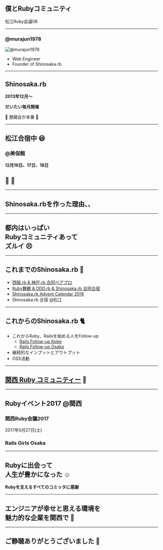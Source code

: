 ## 僕とRubyコミュニティ

松江Ruby会議08

---

### @murajun1978

![@murajun1978](https://secure.gravatar.com/avatar/d8cd979e90361eb5ca5414dd15b35d0f)

* Web Engineer
* Founder of Shinosaka.rb

---

## Shinosaka.rb

**2013年12月〜**

**だいたい毎月開催**

:beers: 懇親会が本番 :beers:

---

## 松江合宿中 :laughing:

### @美保館

**12月16日、17日、18日**

## 🦀 :sake:

---

## Shinosaka.rbを作った理由、、

---

## 都内はいっぱい<br>Rubyコミュニティあって<br>ズルイ :persevere:

---

## これまでのShinosaka.rb :paw_prints:
* [西脇.rb & 神戸.rb 合同ペアプロ](https://shinosakarb.doorkeeper.jp/events/11944)
* [Ruby舞鶴 & DDD.rb & Shinosaka.rb 合同合宿](https://shinosakarb.doorkeeper.jp/events/29388)
* [Shinosaka.rb Advent Calendar 2016](http://qiita.com/advent-calendar/2016/shinosakarb)
* Shinosaka.rb 合宿 @松江

---

## これからのShinosaka.rb :cat2:
* これからRuby、Railsを始める人をFollow-up
  * [Rails Follow-up Kobe](https://rails-followup-kobe.doorkeeper.jp/)
  * [Rails Follow-up Osaka](https://rails-follow-up-osaka.doorkeeper.jp/)
* 継続的なインプットとアウトプット
* OSS活動

---

## [関西 Ruby コミュニティー](http://rubykansai.github.io/kansai-ruby-community/) :eyes:

---

## Rubyイベント2017 @関西

### 関西Ruby会議2017
2017年5月27日(土)

### Rails Girls Osaka

---

## Rubyに出会って<br>人生が豊かになった :relaxed:
**Rubyを支えるすべてのコミッタに感謝**

---

## エンジニアが幸せと思える環境を<br>魅力的な企業を関西で :gem:

---

## ご静聴ありがとうございました :wave: